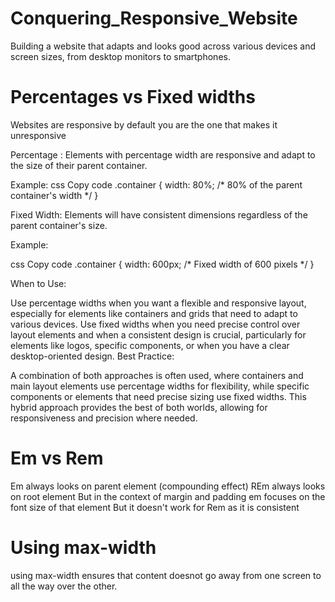 # Conquering_Responsive_Website
Building a website that adapts and looks good across various devices and screen sizes, from desktop monitors to smartphones.  


# Percentages vs Fixed widths
Websites are responsive by default you are the one that makes it unresponsive

Percentage : 
Elements with percentage width are responsive and adapt to the size of their parent container.

Example:
css
Copy code
.container {
    width: 80%; /* 80% of the parent container's width */
}

Fixed Width:
Elements will have consistent dimensions regardless of the parent container's size.

Example:

css
Copy code
.container {
    width: 600px; /* Fixed width of 600 pixels */
}

When to Use:

Use percentage widths when you want a flexible and responsive layout, especially for elements like containers and grids that need to adapt to various devices.
Use fixed widths when you need precise control over layout elements and when a consistent design is crucial, particularly for elements like logos, specific components, or when you have a clear desktop-oriented design.
Best Practice:

A combination of both approaches is often used, where containers and main layout elements use percentage widths for flexibility, while specific components or elements that need precise sizing use fixed widths. This hybrid approach provides the best of both worlds, allowing for responsiveness and precision where needed.

# Em vs Rem
Em always looks on parent element (compounding effect)
REm always looks on root element 
But in the context of margin and padding em focuses on the font size of that element But it doesn't work for Rem as it is consistent

# Using max-width
using max-width ensures that content doesnot go away from one screen to all the way over the other.





